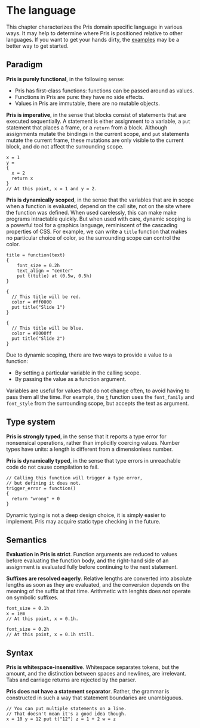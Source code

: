 # The language

This chapter characterizes the Pris domain specific language in various ways. It
may help to determine where Pris is positioned relative to other languages. If
you want to get your hands dirty, the [examples][examples] may be a better way
to get started.

[examples]: https://github.com/ruuda/pris/tree/master/examples

## Paradigm

**Pris is purely functional**, in the following sense:

 * Pris has first-class functions: functions can be passed around as values.
 * Functions in Pris are pure: they have no side effects.
 * Values in Pris are immutable, there are no mutable objects.

**Pris is imperative**,
in the sense that blocks consist of statements that are executed sequentially.
A statement is either assignment to a variable, a `put` statement that places
a frame, or a `return` from a block. Although assignments mutate the bindings
in the current scope, and `put` statements mutate the current frame, these
mutations are only visible to the current block, and do not affect the
surrounding scope.

    x = 1
    y =
    {
      x = 2
      return x
    }
    // At this point, x = 1 and y = 2.

**Pris is dynamically scoped**,
in the sense that the variables that are in scope when a function is evaluated,
depend on the call site, not on the site where the function was defined. When
used carelessly, this can make make programs intractable quickly.  But when used
with care, dynamic scoping is a powerful tool for a graphics language,
reminiscent of the cascading properties of <abbr>CSS</abbr>. For example, we
can write a `title` function that makes no particular choice of color, so the
surrounding scope can control the color.

    title = function(text)
    {
        font_size = 0.2h
        text_align = "center"
        put t(title) at (0.5w, 0.5h)
    }

    {
      // This title will be red.
      color = #ff0000
      put title("Slide 1")
    }

    {
      // This title will be blue.
      color = #0000ff
      put title("Slide 2")
    }

Due to dynamic scoping, there are two ways to provide a value to a function:

 * By setting a particular variable in the calling scope.
 * By passing the value as a function argument.

Variables are useful for values that do not change often, to avoid having to
pass them all the time. For example, the [`t`](reference/t.md) function uses
the `font_family` and `font_style` from the surrounding scope, but accepts the
text as argument.

## Type system

**Pris is strongly typed**,
in the sense that it reports a type error for nonsensical operations,
rather than implicitly coercing values.
Number types have units:
a length is different from a dimensionless number.

**Pris is dynamically typed**,
in the sense that type errors in unreachable code
do not cause compilation to fail.

    // Calling this function will trigger a type error,
    // but defining it does not.
    trigger_error = function()
    {
      return "wrong" + 0
    }

Dynamic typing is not a deep design choice, it is simply easier to implement.
Pris may acquire static type checking in the future.

## Semantics

**Evaluation in Pris is strict**.
Function arguments are reduced to values before evaluating the function body,
and the right-hand side of an assignment is evaluated fully before continuing to
the next statement.

**Suffixes are resolved eagerly**.
Relative lengths are converted into absolute lengths as soon as they are
evaluated, and the conversion depends on the meaning of the suffix at that time.
Arithmetic with lenghts does _not_ operate on symbolic suffixes.

    font_size = 0.1h
    x = 1em
    // At this point, x = 0.1h.

    font_size = 0.2h
    // At this point, x = 0.1h still.

## Syntax

**Pris is whitespace-insensitive**.
Whitespace separates tokens, but the amount, and the distinction between spaces
and newlines, are irrelevant. Tabs and carriage returns are rejected by the
parser.

**Pris does not have a statement separator**.
Rather, the grammar is constructed in such a way that statement boundaries are
unambiguous.

    // You can put multiple statements on a line.
    // That doesn't mean it's a good idea though.
    x = 10 y = 12 put t("12") z = 1 + 2 w = z
